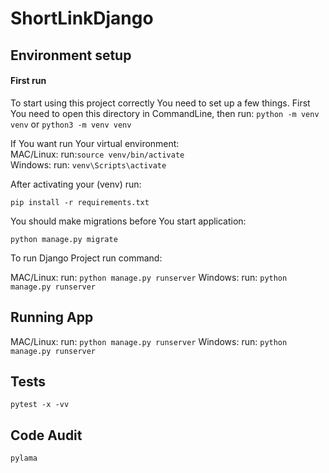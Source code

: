 # ShortLinkDjango

## Environment setup

#### First run

To start using this project correctly You need to set up a few things.
First You need to open this directory in CommandLine, then run: 
```python -m venv venv``` or ```python3 -m venv venv```

If You want run Your virtual environment:  
MAC/Linux: run:```source venv/bin/activate```  
Windows: run: ```venv\Scripts\activate```

After activating your (venv) run:
```
pip install -r requirements.txt
```

You should make migrations before You start application:

```
python manage.py migrate
```

To run Django Project run command:

MAC/Linux: run: ```python manage.py runserver```
Windows: run: ```python manage.py runserver```

## Running App

MAC/Linux: run: ```python manage.py runserver```
Windows: run: ```python manage.py runserver```

## Tests
```
pytest -x -vv
```

## Code Audit
```
pylama
```